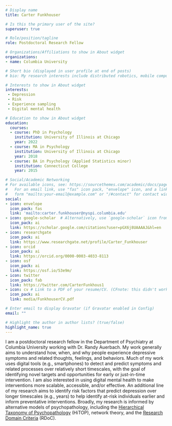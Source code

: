 ```yaml
---
# Display name
title: Carter Funkhouser

# Is this the primary user of the site?
superuser: true

# Role/position/tagline
role: Postdoctoral Research Fellow

# Organizations/Affiliations to show in About widget
organizations:
- name: Columbia University

# Short bio (displayed in user profile at end of posts)
# bio: My research interests include distributed robotics, mobile computing and programmable matter.

# Interests to show in About widget
interests:
 - Depression
 - Risk
 - Experience sampling
 - Digital mental health

# Education to show in About widget
education:
  courses:
  - course: PhD in Psychology
    institution: University of Illinois at Chicago
    year: 2022
  - course: MA in Psychology
    institution: University of Illinois at Chicago
    year: 2018
  - course: BA in Psychology (Applied Statistics minor)
    institution: Connecticut College
    year: 2015

# Social/Academic Networking
# For available icons, see: https://sourcethemes.com/academic/docs/page-builder/#icons
#   For an email link, use "fas" icon pack, "envelope" icon, and a link in the
#   form "mailto:your-email@example.com" or "/#contact" for contact widget.
social:
- icon: envelope
  icon_pack: fas
  link: 'mailto:carter.funkhouser@nyspi.columbia.edu'
- icon: google-scholar  # Alternatively, use `google-scholar` icon from `ai` icon pack
  icon_pack: ai
  link: https://scholar.google.com/citations?user=pGX6j8UAAAAJ&hl=en
- icon: researchgate
  icon_pack: ai
  link: https://www.researchgate.net/profile/Carter_Funkhouser
- icon: orcid
  icon_pack: ai
  link: https://orcid.org/0000-0003-4033-8113
- icon: osf
  icon_pack: ai
  link: https://osf.io/53e9m/
- icon: twitter
  icon_pack: fab
  link: https://twitter.com/CarterFunkhous1
- icon: cv # Link to a PDF of your resume/CV. (CFnote: this didn't work until I moved it up to immediately follow other icons)
  icon_pack: ai
  link: media/FunkhouserCV.pdf

# Enter email to display Gravatar (if Gravatar enabled in Config)
email: ""

# Highlight the author in author lists? (true/false)
highlight_name: true
---
```


I am a postdoctoral research fellow in the Department of Psychiatry at Columbia University working with Dr. Randy Auerbach. My work generally aims to understand how, when, and why people experience depressive symptoms and related thoughts, feelings, and behaviors. Much of my work uses digital tools (e.g., smartphones) to detect and predict symptoms and related processes over relatively short timescales, with the goal of identifying novel targets and opportunities for early or just-in-time intervention. I am also interested in using digital mental health to make interventions more scalable, accessible, and/or effective. An additional line of my research aims to identify risk factors that predict depression over longer timescales (e.g., years) to help identify at-risk individuals earlier and inform preventative interventions. Broadly, my research is informed by alternative models of psychopathology, including the [Hierarchical Taxonomy of Psychopathology](https://hitop.unt.edu/introduction) (HiTOP), network theory, and the [Research Domain Criteria](https://www.nimh.nih.gov/research/research-funded-by-nimh/rdoc/about-rdoc#framework-graphic) (RDoC).

